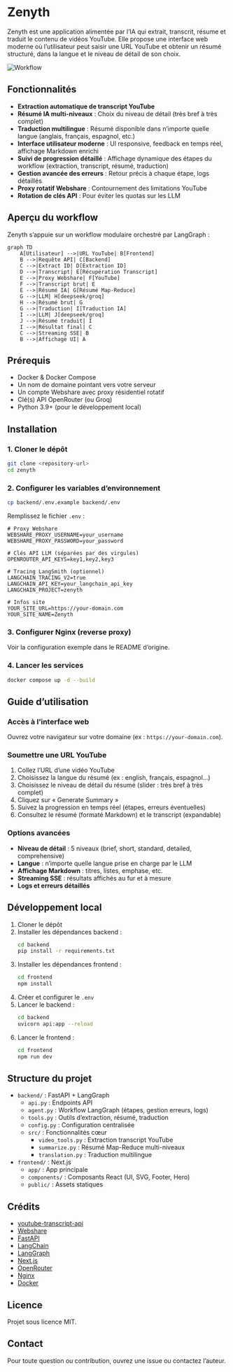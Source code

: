 # Zenyth

Zenyth est une application alimentée par l’IA qui extrait, transcrit, résume et traduit le contenu de vidéos YouTube. Elle propose une interface web moderne où l’utilisateur peut saisir une URL YouTube et obtenir un résumé structuré, dans la langue et le niveau de détail de son choix.

![Workflow](agent_workflow.png)

## Fonctionnalités

- **Extraction automatique de transcript YouTube**
- **Résumé IA multi-niveaux** : Choix du niveau de détail (très bref à très complet)
- **Traduction multilingue** : Résumé disponible dans n’importe quelle langue (anglais, français, espagnol, etc.)
- **Interface utilisateur moderne** : UI responsive, feedback en temps réel, affichage Markdown enrichi
- **Suivi de progression détaillé** : Affichage dynamique des étapes du workflow (extraction, transcript, résumé, traduction)
- **Gestion avancée des erreurs** : Retour précis à chaque étape, logs détaillés
- **Proxy rotatif Webshare** : Contournement des limitations YouTube
- **Rotation de clés API** : Pour éviter les quotas sur les LLM

## Aperçu du workflow

Zenyth s’appuie sur un workflow modulaire orchestré par LangGraph :

```mermaid
graph TD
    A[Utilisateur] -->|URL YouTube| B[Frontend]
    B -->|Requête API| C[Backend]
    C -->|Extract ID| D[Extraction ID]
    D -->|Transcript| E[Récupération Transcript]
    E -->|Proxy Webshare| F[YouTube]
    F -->|Transcript brut| E
    E -->|Résumé IA| G[Résumé Map-Reduce]
    G -->|LLM| H[deepseek/groq]
    H -->|Résumé brut| G
    G -->|Traduction| I[Traduction IA]
    I -->|LLM| J[deepseek/groq]
    J -->|Résumé traduit| I
    I -->|Résultat final| C
    C -->|Streaming SSE| B
    B -->|Affichage UI| A
```

## Prérequis

- Docker & Docker Compose
- Un nom de domaine pointant vers votre serveur
- Un compte Webshare avec proxy résidentiel rotatif
- Clé(s) API OpenRouter (ou Groq)
- Python 3.9+ (pour le développement local)

## Installation

### 1. Cloner le dépôt

```bash
git clone <repository-url>
cd zenyth
```

### 2. Configurer les variables d’environnement

```bash
cp backend/.env.example backend/.env
```

Remplissez le fichier `.env` :

```
# Proxy Webshare
WEBSHARE_PROXY_USERNAME=your_username
WEBSHARE_PROXY_PASSWORD=your_password

# Clés API LLM (séparées par des virgules)
OPENROUTER_API_KEYS=key1,key2,key3

# Tracing LangSmith (optionnel)
LANGCHAIN_TRACING_V2=true
LANGCHAIN_API_KEY=your_langchain_api_key
LANGCHAIN_PROJECT=zenyth

# Infos site
YOUR_SITE_URL=https://your-domain.com
YOUR_SITE_NAME=Zenyth
```

### 3. Configurer Nginx (reverse proxy)

Voir la configuration exemple dans le README d’origine.

### 4. Lancer les services

```bash
docker compose up -d --build
```

## Guide d’utilisation

### Accès à l’interface web

Ouvrez votre navigateur sur votre domaine (ex : `https://your-domain.com`).

### Soumettre une URL YouTube

1. Collez l’URL d’une vidéo YouTube
2. Choisissez la langue du résumé (ex : english, français, espagnol…)
3. Choisissez le niveau de détail du résumé (slider : très bref à très complet)
4. Cliquez sur « Generate Summary »
5. Suivez la progression en temps réel (étapes, erreurs éventuelles)
6. Consultez le résumé (formaté Markdown) et le transcript (expandable)

### Options avancées

- **Niveau de détail** : 5 niveaux (brief, short, standard, detailed, comprehensive)
- **Langue** : n’importe quelle langue prise en charge par le LLM
- **Affichage Markdown** : titres, listes, emphase, etc.
- **Streaming SSE** : résultats affichés au fur et à mesure
- **Logs et erreurs détaillés**

## Développement local

1. Cloner le dépôt
2. Installer les dépendances backend :
   ```bash
   cd backend
   pip install -r requirements.txt
   ```
3. Installer les dépendances frontend :
   ```bash
   cd frontend
   npm install
   ```
4. Créer et configurer le `.env`
5. Lancer le backend :
   ```bash
   cd backend
   uvicorn api:app --reload
   ```
6. Lancer le frontend :
   ```bash
   cd frontend
   npm run dev
   ```

## Structure du projet

- `backend/` : FastAPI + LangGraph
  - `api.py` : Endpoints API
  - `agent.py` : Workflow LangGraph (étapes, gestion erreurs, logs)
  - `tools.py` : Outils d’extraction, résumé, traduction
  - `config.py` : Configuration centralisée
  - `src/` : Fonctionnalités cœur
    - `video_tools.py` : Extraction transcript YouTube
    - `summarize.py` : Résumé Map-Reduce multi-niveaux
    - `translation.py` : Traduction multilingue
- `frontend/` : Next.js
  - `app/` : App principale
  - `components/` : Composants React (UI, SVG, Footer, Hero)
  - `public/` : Assets statiques

## Crédits

- [youtube-transcript-api](https://github.com/jdepoix/youtube-transcript-api)
- [Webshare](https://www.webshare.io/)
- [FastAPI](https://fastapi.tiangolo.com/)
- [LangChain](https://langchain.com/)
- [LangGraph](https://github.com/langchain-ai/langgraph)
- [Next.js](https://nextjs.org/)
- [OpenRouter](https://openrouter.ai/)
- [Nginx](https://nginx.org/)
- [Docker](https://www.docker.com/)

## Licence

Projet sous licence MIT.

## Contact

Pour toute question ou contribution, ouvrez une issue ou contactez l’auteur.
